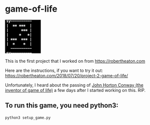 # game-of-life
![My version of game of life](https://github.com/syyong/game-of-life/blob/master/sy-game-of-life.gif)

This is the first project that I worked on from https://robertheaton.com

Here are the instructions, if you want to try it out:
https://robertheaton.com/2018/07/20/project-2-game-of-life/

Unfortunately, I heard about the passing of [John Horton Conway (the inventor of game of life)](https://en.wikipedia.org/wiki/John_Horton_Conway) a few days after I started working on this. RIP.

## To run this game, you need python3:
`python3 setup_game.py`
